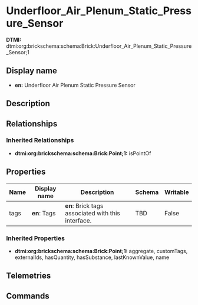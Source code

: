 # Underfloor_Air_Plenum_Static_Pressure_Sensor
**DTMI:** dtmi:org:brickschema:schema:Brick:Underfloor_Air_Plenum_Static_Pressure_Sensor;1
## Display name
- **en:** Underfloor Air Plenum Static Pressure Sensor
## Description
## Relationships
### Inherited Relationships
* **dtmi:org:brickschema:schema:Brick:Point;1:** isPointOf
## Properties
|Name|Display name|Description|Schema|Writable|
|-|-|-|-|-|
|tags|**en**: Tags|**en**: Brick tags associated with this interface.|TBD|False|
### Inherited Properties
* **dtmi:org:brickschema:schema:Brick:Point;1:** aggregate, customTags, externalIds, hasQuantity, hasSubstance, lastKnownValue, name
## Telemetries
## Commands
